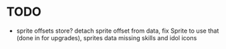 # TODO
- sprite offsets store? detach sprite offset from data, fix Sprite to use that (done in for upgrades), sprites data missing skills and idol icons